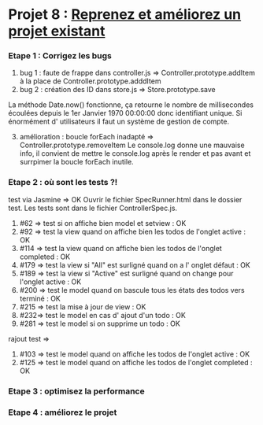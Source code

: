 # Projet 8 : [Reprenez et améliorez un projet existant](https://openclassrooms.com/projects/reprenez-et-ameliorez-un-projet-existant)



### Etape 1 : Corrigez les bugs

1. bug 1 : faute de frappe dans controller.js => Controller.prototype.addItem à la place de Controller.prototype.adddItem
2. bug 2 : création des ID dans store.js => Store.prototype.save

La méthode Date.now() fonctionne, ça retourne le nombre de millisecondes écoulées depuis le 1er Janvier 1970 00:00:00 donc identifiant unique. Si énormément d' utilisateurs il faut un système de gestion de compte.

3. amélioration : boucle forEach inadapté => Controller.prototype.removeItem
Le console.log donne une mauvaise info, il convient de mettre le console.log après le render et pas avant et surrpimer la boucle forEach inutile.


### Etape 2 : où sont les tests ?!

test via Jasmine => OK
Ouvrir le fichier SpecRunner.html dans le dossier test.
Les tests sont dans le fichier ControllerSpec.js.

1. #62 => test si on affiche bien model et setview : OK
2. #92 => test la view quand on affiche bien les todos de l'onglet active : OK
3. #114 => test la view quand on affiche bien les todos de l'onglet completed : OK
4. #179 => test la view si "All" est surligné quand on a l' onglet défaut : OK
5. #189 => test la view si "Active" est surligné quand on change pour l'onglet active : OK
6. #200 => test le model quand on bascule tous les états des todos vers terminé : OK
7. #215 => test la mise à jour de view : OK
8. #232=> test le model en cas d' ajout d'un todo : OK
9. #281 => test le model si on supprime un todo : OK

rajout test =>
1. #103 => test le model quand on affiche les todos de l'onglet active : OK
2. #125 => test le model quand on affiche les todos de l'onglet completed : OK


### Etape 3 : optimisez la performance



### Etape 4 : améliorez le projet


